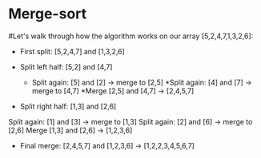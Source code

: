 # Merge-sort

#Let's walk through how the algorithm works on our array [5,2,4,7,1,3,2,6]:

* First split: [5,2,4,7] and [1,3,2,6]
* Split left half: [5,2] and [4,7]

    * Split again: [5] and [2] → merge to [2,5]
    *Split again: [4] and [7] → merge to [4,7]
    *Merge [2,5] and [4,7] → [2,4,5,7]


* Split right half: [1,3] and [2,6]

Split again: [1] and [3] → merge to [1,3]
Split again: [2] and [6] → merge to [2,6]
Merge [1,3] and [2,6] → [1,2,3,6]


* Final merge: [2,4,5,7] and [1,2,3,6] → [1,2,2,3,4,5,6,7]

